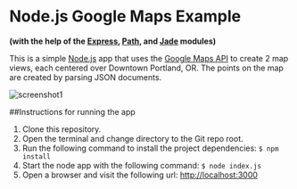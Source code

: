 # Node.js Google Maps Example
**(with the help of the [Express](https://www.npmjs.com/package/express), [Path](https://www.npmjs.com/package/path), and [Jade](https://www.npmjs.com/package/jade) modules)**

This is a simple [Node.js](https://nodejs.org/en/) app that uses the [Google Maps API](https://developers.google.com/maps/) to create 2 map views, each centered over Downtown Portland, OR. The points on the map are created by parsing JSON documents.

![screenshot1](https://michaelck.github.io/nodejs-googlemaps-example/screenshot1.png)

##Instructions for running the app

1. Clone this repository.
1. Open the terminal and change directory to the Git repo root.
1. Run the following command to install the project dependencies: ``` $ npm install ```
1. Start the node app with the following command: ``` $ node index.js ```
1. Open a browser and visit the following url: <http://localhost:3000>

